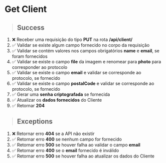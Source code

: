 # Get Client

> ## Success

1. ❌ Receber uma requisição do tipo **PUT** na rota **/api/client/**
2. ✅ Validar se existe algum campo fornecido no corpo da requisição
3. ✅ Validar se contém valores nos campos obrigatórios **name** e **email**, se foram fornecidos
4. ✅ Validar se existe o campo **file** da imagem e renomear para **photo** para corresponder ao protocolo
5. ✅ Validar se existe o campo **email** e validar se corresponde ao protocolo, se fornecido
6. ✅ Validar se existe o campo **postalCode** e validar se corresponde ao protocolo, se fornecido
7. ✅ Gerar uma **senha criptografada** se fornecida
8. ✅ Atualizar os **dados fornecidos** do Cliente
9. ✅ Retornar **204**

> ## Exceptions

1. ❌ Retornar erro **404** se a API não existir
1. ✅ Retornar erro **400** se nenhum campo for fornecido
1. ✅ Retornar erro **500** se houver falha ao validar o campo **email**
1. ✅ Retornar erro **400** se o **email** fornecido é inválido
1. ✅ Retornar erro **500** se houver falha ao atualizar os dados do Cliente
